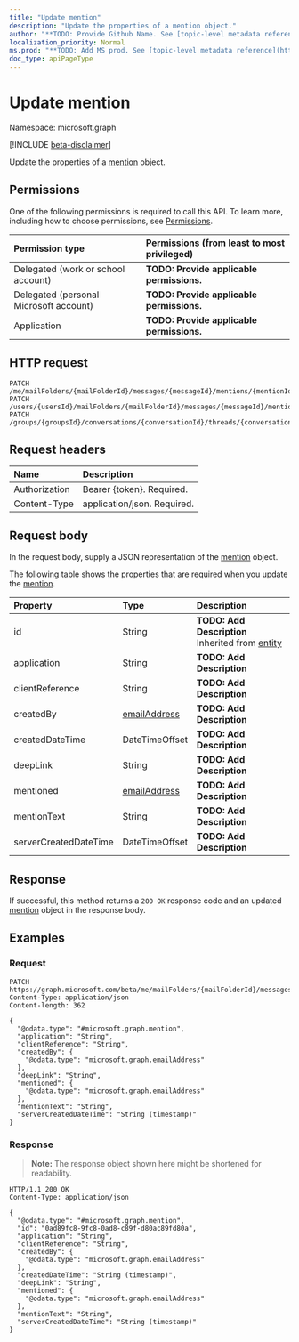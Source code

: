 ```yaml
---
title: "Update mention"
description: "Update the properties of a mention object."
author: "**TODO: Provide Github Name. See [topic-level metadata reference](https://msgo.azurewebsites.net/add/document/guidelines/metadata.html#topic-level-metadata)**"
localization_priority: Normal
ms.prod: "**TODO: Add MS prod. See [topic-level metadata reference](https://msgo.azurewebsites.net/add/document/guidelines/metadata.html#topic-level-metadata)**"
doc_type: apiPageType
---
```


# Update mention
Namespace: microsoft.graph

[!INCLUDE [beta-disclaimer](../../includes/beta-disclaimer.md)]

Update the properties of a [mention](../resources/mention.md) object.

## Permissions
One of the following permissions is required to call this API. To learn more, including how to choose permissions, see [Permissions](/graph/permissions-reference).

|Permission type|Permissions (from least to most privileged)|
|:---|:---|
|Delegated (work or school account)|**TODO: Provide applicable permissions.**|
|Delegated (personal Microsoft account)|**TODO: Provide applicable permissions.**|
|Application|**TODO: Provide applicable permissions.**|

## HTTP request

<!-- {
  "blockType": "ignored"
}
-->
``` http
PATCH /me/mailFolders/{mailFolderId}/messages/{messageId}/mentions/{mentionId}
PATCH /users/{usersId}/mailFolders/{mailFolderId}/messages/{messageId}/mentions/{mentionId}
PATCH /groups/{groupsId}/conversations/{conversationId}/threads/{conversationThreadId}/posts/{postId}/mentions/{mentionId}
```

## Request headers
|Name|Description|
|:---|:---|
|Authorization|Bearer {token}. Required.|
|Content-Type|application/json. Required.|

## Request body
In the request body, supply a JSON representation of the [mention](../resources/mention.md) object.

The following table shows the properties that are required when you update the [mention](../resources/mention.md).

|Property|Type|Description|
|:---|:---|:---|
|id|String|**TODO: Add Description** Inherited from [entity](../resources/entity.md)|
|application|String|**TODO: Add Description**|
|clientReference|String|**TODO: Add Description**|
|createdBy|[emailAddress](../resources/emailaddress.md)|**TODO: Add Description**|
|createdDateTime|DateTimeOffset|**TODO: Add Description**|
|deepLink|String|**TODO: Add Description**|
|mentioned|[emailAddress](../resources/emailaddress.md)|**TODO: Add Description**|
|mentionText|String|**TODO: Add Description**|
|serverCreatedDateTime|DateTimeOffset|**TODO: Add Description**|



## Response

If successful, this method returns a `200 OK` response code and an updated [mention](../resources/mention.md) object in the response body.

## Examples

### Request
<!-- {
  "blockType": "request",
  "name": "update_mention"
}
-->
``` http
PATCH https://graph.microsoft.com/beta/me/mailFolders/{mailFolderId}/messages/{messageId}/mentions/{mentionId}
Content-Type: application/json
Content-length: 362

{
  "@odata.type": "#microsoft.graph.mention",
  "application": "String",
  "clientReference": "String",
  "createdBy": {
    "@odata.type": "microsoft.graph.emailAddress"
  },
  "deepLink": "String",
  "mentioned": {
    "@odata.type": "microsoft.graph.emailAddress"
  },
  "mentionText": "String",
  "serverCreatedDateTime": "String (timestamp)"
}
```


### Response
>**Note:** The response object shown here might be shortened for readability.
<!-- {
  "blockType": "response",
  "truncated": true
}
-->
``` http
HTTP/1.1 200 OK
Content-Type: application/json

{
  "@odata.type": "#microsoft.graph.mention",
  "id": "0ad89fc8-9fc8-0ad8-c89f-d80ac89fd80a",
  "application": "String",
  "clientReference": "String",
  "createdBy": {
    "@odata.type": "microsoft.graph.emailAddress"
  },
  "createdDateTime": "String (timestamp)",
  "deepLink": "String",
  "mentioned": {
    "@odata.type": "microsoft.graph.emailAddress"
  },
  "mentionText": "String",
  "serverCreatedDateTime": "String (timestamp)"
}
```

